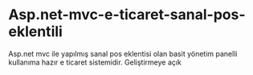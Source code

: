 # Asp.net-mvc-e-ticaret-sanal-pos-eklentili
Asp.net mvc ile yapılmış sanal pos eklentisi olan basit yönetim panelli kullanıma hazır e ticaret sistemidir.
Geliştirmeye açık 
